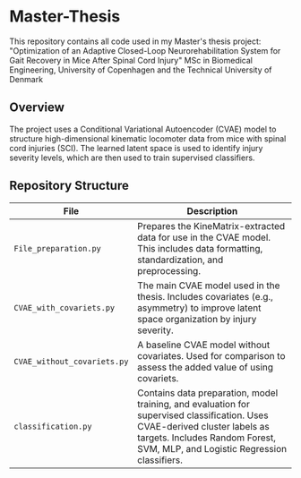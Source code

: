 # Master-Thesis

This repository contains all code used in my Master's thesis project:
"Optimization of an Adaptive Closed-Loop Neurorehabilitation System for Gait Recovery in Mice After Spinal Cord Injury"
MSc in Biomedical Engineering, University of Copenhagen and the Technical University of Denmark


## Overview
The project uses a Conditional Variational Autoencoder (CVAE) model to structure high-dimensional kinematic locomoter data from mice with spinal cord injuries (SCI). The learned latent space is used to identify injury severity levels, which are then used to train supervised classifiers.

## Repository Structure

| File | Description |
|------|-------------|
| `File_preparation.py` | Prepares the KineMatrix-extracted data for use in the CVAE model. This includes data formatting, standardization, and preprocessing. |
| `CVAE_with_covariets.py` | The main CVAE model used in the thesis. Includes covariates (e.g., asymmetry) to improve latent space organization by injury severity. |
| `CVAE_without_covariets.py` | A baseline CVAE model without covariates. Used for comparison to assess the added value of using covariets. |
| `classification.py` | Contains data preparation, model training, and evaluation for supervised classification. Uses CVAE-derived cluster labels as targets. Includes Random Forest, SVM, MLP, and Logistic Regression classifiers. |
